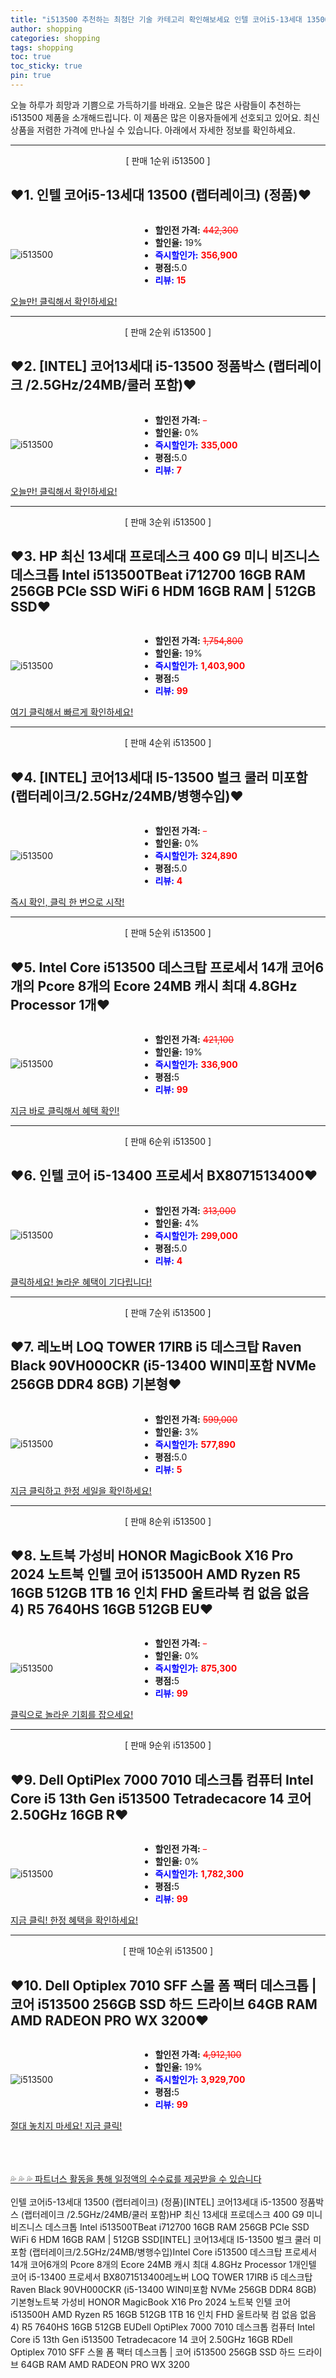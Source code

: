 ```yaml
---
title: "i513500 추천하는 최첨단 기술 카테고리 확인해보세요 인텔 코어i5-13세대 13500 (랩터레이크) (정품)"
author: shopping
categories: shopping
tags: shopping
toc: true
toc_sticky: true
pin: true
---
```

오늘 하루가 희망과 기쁨으로 가득하기를 바래요. 오늘은 많은 사람들이 추천하는 i513500 제품을 소개해드립니다. 이 제품은 많은 이용자들에게 선호되고 있어요. 최신 상품을 저렴한 가격에 만나실 수 있습니다. 아래에서 자세한 정보를 확인하세요.

---
<p class="toplist" style="margin: 0 auto; display: block; width: fit-content;">[ 판매 1순위 i513500 ]</p>

<h2><strong>❤️1. 인텔 코어i5-13세대 13500 (랩터레이크) (정품)❤️</strong></h2>

<div style="display: flex; align-items: center;">
    <div style="flex: 0.4;">
        <img src="https://thumbnail7.coupangcdn.com/thumbnails/remote/230x230ex/image/vendor_inventory/c892/cd2ea7835a7a4df44a4b49ae4aa946c4895e68dac5c00ff350f1670dcc27.jpg" alt="i513500" style="max-width: 100%;">
    </div>
    <div style="flex: 0.6; margin-left: 10px;">
        <ul>
            <li><strong>할인전 가격:</strong> <del style="color: red;">442,300</del></li>
            <li><strong>할인율:</strong> 19%</li>
            <li><span style='color:blue'><strong>즉시할인가:</strong></span> <span style='color:red'><strong>356,900</strong></span></li>
            <li><strong>평점:</strong>5.0</li>
            <li><span style='color:blue'><strong>리뷰:</strong></span> <span style='color:red'><strong>15</strong></span></li>
        </ul>
    </div>
</div>
<div class="center">
    <a href="https://William4Davisa.github.io?lptag=AF9450613&subid=githubio&pageKey=7581684703&traceid=V0-153&itemId=20015186745&vendorItemId=87010606498" class="myButton">
        오늘만! 클릭해서 확인하세요!
    </a>
</div>


---
<p class="toplist" style="margin: 0 auto; display: block; width: fit-content;">[ 판매 2순위 i513500 ]</p>

<h2><strong>❤️2. [INTEL] 코어13세대 i5-13500 정품박스 (랩터레이크 /2.5GHz/24MB/쿨러 포함)❤️</strong></h2>

<div style="display: flex; align-items: center;">
    <div style="flex: 0.4;">
        <img src="https://thumbnail7.coupangcdn.com/thumbnails/remote/230x230ex/image/vendor_inventory/ef39/e520b15da4644316479747b07adf5a516115e911b84f5325288bbfdb91de.jpg" alt="i513500" style="max-width: 100%;">
    </div>
    <div style="flex: 0.6; margin-left: 10px;">
        <ul>
            <li><strong>할인전 가격:</strong> <del style="color: red;">-</del></li>
            <li><strong>할인율:</strong> 0%</li>
            <li><span style='color:blue'><strong>즉시할인가:</strong></span> <span style='color:red'><strong>335,000</strong></span></li>
            <li><strong>평점:</strong>5.0</li>
            <li><span style='color:blue'><strong>리뷰:</strong></span> <span style='color:red'><strong>7</strong></span></li>
        </ul>
    </div>
</div>
<div class="center">
    <a href="https://William4Davisa.github.io?lptag=AF9450613&subid=githubio&pageKey=7047207899&traceid=V0-153&itemId=17442870441&vendorItemId=84611517267" class="myButton">
        오늘만! 클릭해서 확인하세요!
    </a>
</div>


---
<p class="toplist" style="margin: 0 auto; display: block; width: fit-content;">[ 판매 3순위 i513500 ]</p>

<h2><strong>❤️3. HP 최신 13세대 프로데스크 400 G9 미니 비즈니스 데스크톱 Intel i513500TBeat i712700 16GB RAM 256GB PCIe SSD WiFi 6 HDM 16GB RAM | 512GB SSD❤️</strong></h2>

<div style="display: flex; align-items: center;">
    <div style="flex: 0.4;">
        <img src="https://thumbnail6.coupangcdn.com/thumbnails/remote/230x230ex/image/vendor_inventory/2e79/ff12ce0429e5d03dd0fc37469828678d23a2e2b01b3dd63e18e7b9ca1824.jpg" alt="i513500" style="max-width: 100%;">
    </div>
    <div style="flex: 0.6; margin-left: 10px;">
        <ul>
            <li><strong>할인전 가격:</strong> <del style="color: red;">1,754,800</del></li>
            <li><strong>할인율:</strong> 19%</li>
            <li><span style='color:blue'><strong>즉시할인가:</strong></span> <span style='color:red'><strong>1,403,900</strong></span></li>
            <li><strong>평점:</strong>5</li>
            <li><span style='color:blue'><strong>리뷰:</strong></span> <span style='color:red'><strong>99</strong></span></li>
        </ul>
    </div>
</div>
<div class="center">
    <a href="https://William4Davisa.github.io?lptag=AF9450613&subid=githubio&pageKey=8251146571&traceid=V0-153&itemId=23754991780&vendorItemId=90779466162" class="myButton">
        여기 클릭해서 빠르게 확인하세요!
    </a>
</div>


---
<p class="toplist" style="margin: 0 auto; display: block; width: fit-content;">[ 판매 4순위 i513500 ]</p>

<h2><strong>❤️4. [INTEL] 코어13세대 I5-13500 벌크 쿨러 미포함 (랩터레이크/2.5GHz/24MB/병행수입)❤️</strong></h2>

<div style="display: flex; align-items: center;">
    <div style="flex: 0.4;">
        <img src="https://thumbnail6.coupangcdn.com/thumbnails/remote/230x230ex/image/vendor_inventory/ebaa/68b0f4fbb46c5f150320442ec386f5a4faf75ac93c4cca100672b8300b6b.jpg" alt="i513500" style="max-width: 100%;">
    </div>
    <div style="flex: 0.6; margin-left: 10px;">
        <ul>
            <li><strong>할인전 가격:</strong> <del style="color: red;">-</del></li>
            <li><strong>할인율:</strong> 0%</li>
            <li><span style='color:blue'><strong>즉시할인가:</strong></span> <span style='color:red'><strong>324,890</strong></span></li>
            <li><strong>평점:</strong>5.0</li>
            <li><span style='color:blue'><strong>리뷰:</strong></span> <span style='color:red'><strong>4</strong></span></li>
        </ul>
    </div>
</div>
<div class="center">
    <a href="https://William4Davisa.github.io?lptag=AF9450613&subid=githubio&pageKey=7052166927&traceid=V0-153&itemId=17464433842&vendorItemId=84632194764" class="myButton">
        즉시 확인, 클릭 한 번으로 시작!
    </a>
</div>


---
<p class="toplist" style="margin: 0 auto; display: block; width: fit-content;">[ 판매 5순위 i513500 ]</p>

<h2><strong>❤️5. Intel Core i513500 데스크탑 프로세서 14개 코어6개의 Pcore 8개의 Ecore 24MB 캐시 최대 4.8GHz Processor 1개❤️</strong></h2>

<div style="display: flex; align-items: center;">
    <div style="flex: 0.4;">
        <img src="https://thumbnail10.coupangcdn.com/thumbnails/remote/230x230ex/image/vendor_inventory/8a82/6b8858e5e57212971fe585c52c9eebd63f7a59b3621e3f8fcb3306cbb4e1.jpg" alt="i513500" style="max-width: 100%;">
    </div>
    <div style="flex: 0.6; margin-left: 10px;">
        <ul>
            <li><strong>할인전 가격:</strong> <del style="color: red;">421,100</del></li>
            <li><strong>할인율:</strong> 19%</li>
            <li><span style='color:blue'><strong>즉시할인가:</strong></span> <span style='color:red'><strong>336,900</strong></span></li>
            <li><strong>평점:</strong>5</li>
            <li><span style='color:blue'><strong>리뷰:</strong></span> <span style='color:red'><strong>99</strong></span></li>
        </ul>
    </div>
</div>
<div class="center">
    <a href="https://William4Davisa.github.io?lptag=AF9450613&subid=githubio&pageKey=7749265868&traceid=V0-153&itemId=20869015810&vendorItemId=90775268646" class="myButton">
        지금 바로 클릭해서 혜택 확인!
    </a>
</div>


---
<p class="toplist" style="margin: 0 auto; display: block; width: fit-content;">[ 판매 6순위 i513500 ]</p>

<h2><strong>❤️6. 인텔 코어 i5-13400 프로세서 BX8071513400❤️</strong></h2>

<div style="display: flex; align-items: center;">
    <div style="flex: 0.4;">
        <img src="https://thumbnail9.coupangcdn.com/thumbnails/remote/230x230ex/image/vendor_inventory/0ae1/625672a613e7ed1ed8d1d6e37035133537e10cdc46dd2a013ab76ea950ce.jpg" alt="i513500" style="max-width: 100%;">
    </div>
    <div style="flex: 0.6; margin-left: 10px;">
        <ul>
            <li><strong>할인전 가격:</strong> <del style="color: red;">313,000</del></li>
            <li><strong>할인율:</strong> 4%</li>
            <li><span style='color:blue'><strong>즉시할인가:</strong></span> <span style='color:red'><strong>299,000</strong></span></li>
            <li><strong>평점:</strong>5.0</li>
            <li><span style='color:blue'><strong>리뷰:</strong></span> <span style='color:red'><strong>4</strong></span></li>
        </ul>
    </div>
</div>
<div class="center">
    <a href="https://William4Davisa.github.io?lptag=AF9450613&subid=githubio&pageKey=7325775247&traceid=V0-153&itemId=18797868370&vendorItemId=85928729530" class="myButton">
        클릭하세요! 놀라운 혜택이 기다립니다!
    </a>
</div>


---
<p class="toplist" style="margin: 0 auto; display: block; width: fit-content;">[ 판매 7순위 i513500 ]</p>

<h2><strong>❤️7. 레노버 LOQ TOWER 17IRB i5 데스크탑 Raven Black 90VH000CKR (i5-13400 WIN미포함 NVMe 256GB DDR4 8GB) 기본형❤️</strong></h2>

<div style="display: flex; align-items: center;">
    <div style="flex: 0.4;">
        <img src="https://thumbnail8.coupangcdn.com/thumbnails/remote/230x230ex/image/rs_quotation_api/zceoouln/c4ef28f17c564c03b1b2cca7197af676.jpg" alt="i513500" style="max-width: 100%;">
    </div>
    <div style="flex: 0.6; margin-left: 10px;">
        <ul>
            <li><strong>할인전 가격:</strong> <del style="color: red;">599,000</del></li>
            <li><strong>할인율:</strong> 3%</li>
            <li><span style='color:blue'><strong>즉시할인가:</strong></span> <span style='color:red'><strong>577,890</strong></span></li>
            <li><strong>평점:</strong>5.0</li>
            <li><span style='color:blue'><strong>리뷰:</strong></span> <span style='color:red'><strong>5</strong></span></li>
        </ul>
    </div>
</div>
<div class="center">
    <a href="https://William4Davisa.github.io?lptag=AF9450613&subid=githubio&pageKey=7447149771&traceid=V0-153&itemId=19379098513&vendorItemId=86491688614" class="myButton">
        지금 클릭하고 한정 세일을 확인하세요!
    </a>
</div>


---
<p class="toplist" style="margin: 0 auto; display: block; width: fit-content;">[ 판매 8순위 i513500 ]</p>

<h2><strong>❤️8. 노트북 가성비 HONOR MagicBook X16 Pro 2024 노트북 인텔 코어 i513500H AMD Ryzen R5 16GB 512GB 1TB 16 인치 FHD 울트라북 컴 없음 없음 4) R5 7640HS 16GB 512GB  EU❤️</strong></h2>

<div style="display: flex; align-items: center;">
    <div style="flex: 0.4;">
        <img src="https://thumbnail7.coupangcdn.com/thumbnails/remote/230x230ex/image/vendor_inventory/7563/869d9528aba78b283852513e8d57cf9253c1fdda414bda879d294f354411.jpg" alt="i513500" style="max-width: 100%;">
    </div>
    <div style="flex: 0.6; margin-left: 10px;">
        <ul>
            <li><strong>할인전 가격:</strong> <del style="color: red;">-</del></li>
            <li><strong>할인율:</strong> 0%</li>
            <li><span style='color:blue'><strong>즉시할인가:</strong></span> <span style='color:red'><strong>875,300</strong></span></li>
            <li><strong>평점:</strong>5</li>
            <li><span style='color:blue'><strong>리뷰:</strong></span> <span style='color:red'><strong>99</strong></span></li>
        </ul>
    </div>
</div>
<div class="center">
    <a href="https://William4Davisa.github.io?lptag=AF9450613&subid=githubio&pageKey=8210019402&traceid=V0-153&itemId=23561469144&vendorItemId=90587447991" class="myButton">
        클릭으로 놀라운 기회를 잡으세요!
    </a>
</div>


---
<p class="toplist" style="margin: 0 auto; display: block; width: fit-content;">[ 판매 9순위 i513500 ]</p>

<h2><strong>❤️9. Dell OptiPlex 7000 7010 데스크톱 컴퓨터 Intel Core i5 13th Gen i513500 Tetradecacore 14 코어 2.50GHz 16GB R❤️</strong></h2>

<div style="display: flex; align-items: center;">
    <div style="flex: 0.4;">
        <img src="https://thumbnail7.coupangcdn.com/thumbnails/remote/230x230ex/image/vendor_inventory/8659/553ecb647d6da072e2dccf2f61b92bdec2fe9d516174f4e96fb6c7670705.jpg" alt="i513500" style="max-width: 100%;">
    </div>
    <div style="flex: 0.6; margin-left: 10px;">
        <ul>
            <li><strong>할인전 가격:</strong> <del style="color: red;">-</del></li>
            <li><strong>할인율:</strong> 0%</li>
            <li><span style='color:blue'><strong>즉시할인가:</strong></span> <span style='color:red'><strong>1,782,300</strong></span></li>
            <li><strong>평점:</strong>5</li>
            <li><span style='color:blue'><strong>리뷰:</strong></span> <span style='color:red'><strong>99</strong></span></li>
        </ul>
    </div>
</div>
<div class="center">
    <a href="https://William4Davisa.github.io?lptag=AF9450613&subid=githubio&pageKey=8251205165&traceid=V0-153&itemId=23755342100&vendorItemId=90779815174" class="myButton">
        지금 클릭! 한정 혜택을 확인하세요!
    </a>
</div>


---
<p class="toplist" style="margin: 0 auto; display: block; width: fit-content;">[ 판매 10순위 i513500 ]</p>

<h2><strong>❤️10. Dell Optiplex 7010 SFF 스몰 폼 팩터 데스크톱 | 코어 i513500 256GB SSD 하드 드라이브 64GB RAM AMD RADEON PRO WX 3200❤️</strong></h2>

<div style="display: flex; align-items: center;">
    <div style="flex: 0.4;">
        <img src="https://thumbnail10.coupangcdn.com/thumbnails/remote/230x230ex/image/vendor_inventory/1350/3c1c3ca36dba510283cf063cf9a8264ac42e019c9f3f3b19cbb7399bd01c.jpg" alt="i513500" style="max-width: 100%;">
    </div>
    <div style="flex: 0.6; margin-left: 10px;">
        <ul>
            <li><strong>할인전 가격:</strong> <del style="color: red;">4,912,100</del></li>
            <li><strong>할인율:</strong> 19%</li>
            <li><span style='color:blue'><strong>즉시할인가:</strong></span> <span style='color:red'><strong>3,929,700</strong></span></li>
            <li><strong>평점:</strong>5</li>
            <li><span style='color:blue'><strong>리뷰:</strong></span> <span style='color:red'><strong>99</strong></span></li>
        </ul>
    </div>
</div>
<div class="center">
    <a href="https://William4Davisa.github.io?lptag=AF9450613&subid=githubio&pageKey=8243226586&traceid=V0-153&itemId=23722148205&vendorItemId=90746977007" class="myButton">
        절대 놓치지 마세요! 지금 클릭!
    </a>
</div>

<br><br><br>[💦 💦 💦 파트너스 활동을 통해 일정액의 수수료를 제공받을 수 있습니다](https://link.coupang.com/a/bcpT2c)<br><br>인텔 코어i5-13세대 13500 (랩터레이크) (정품)[INTEL] 코어13세대 i5-13500 정품박스 (랩터레이크 /2.5GHz/24MB/쿨러 포함)HP 최신 13세대 프로데스크 400 G9 미니 비즈니스 데스크톱 Intel i513500TBeat i712700 16GB RAM 256GB PCIe SSD WiFi 6 HDM 16GB RAM | 512GB SSD[INTEL] 코어13세대 I5-13500 벌크 쿨러 미포함 (랩터레이크/2.5GHz/24MB/병행수입)Intel Core i513500 데스크탑 프로세서 14개 코어6개의 Pcore 8개의 Ecore 24MB 캐시 최대 4.8GHz Processor 1개인텔 코어 i5-13400 프로세서 BX8071513400레노버 LOQ TOWER 17IRB i5 데스크탑 Raven Black 90VH000CKR (i5-13400 WIN미포함 NVMe 256GB DDR4 8GB) 기본형노트북 가성비 HONOR MagicBook X16 Pro 2024 노트북 인텔 코어 i513500H AMD Ryzen R5 16GB 512GB 1TB 16 인치 FHD 울트라북 컴 없음 없음 4) R5 7640HS 16GB 512GB  EUDell OptiPlex 7000 7010 데스크톱 컴퓨터 Intel Core i5 13th Gen i513500 Tetradecacore 14 코어 2.50GHz 16GB RDell Optiplex 7010 SFF 스몰 폼 팩터 데스크톱 | 코어 i513500 256GB SSD 하드 드라이브 64GB RAM AMD RADEON PRO WX 3200